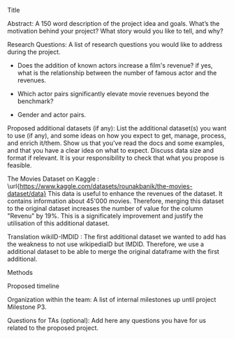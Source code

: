 Title

Abstract: A 150 word description of the project idea and goals. What’s the motivation behind your project? What story would you like to tell, and why?

Research Questions: A list of research questions you would like to address during the project.
- Does the addition of known actors increase a film's revenue? if yes, what is the relationship between the number of famous actor and the revenues.

- Which actor pairs significantly elevate movie revenues beyond the benchmark?

-  Gender and actor pairs.




Proposed additional datasets (if any): List the additional dataset(s) you want to use (if any), and some ideas on how you expect to get, manage, process, and enrich it/them. Show us that you’ve read the docs and some examples, and that you have a clear idea on what to expect. Discuss data size and format if relevant. It is your responsibility to check that what you propose is feasible.

The Movies Dataset on Kaggle : \url{https://www.kaggle.com/datasets/rounakbanik/the-movies-dataset/data}
This data is useful to enhance the revenues of the dataset. It contains information about 45'000 movies. Therefore, merging this dataset to the original dataset increases the number of value for the column "Revenu" by 19%. This is a significately improvement and justify the utilisation of this additional dataset. 

Translation wikiID-IMDID :
The first additional dataset we wanted to add has the weakness to not use wikipediaID but IMDID. Therefore, we use a additional dataset to be able to merge the original dataframe with the first additional. 

Methods

Proposed timeline

Organization within the team: A list of internal milestones up until project Milestone P3.


Questions for TAs (optional): Add here any questions you have for us related to the proposed project.


